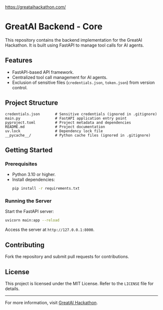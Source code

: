 https://greataihackathon.com/

# GreatAI Backend - Core

This repository contains the backend implementation for the GreatAI Hackathon. It is built using FastAPI to manage tool calls for AI agents.

## Features

- FastAPI-based API framework.
- Centralized tool call management for AI agents.
- Exclusion of sensitive files (`credentials.json`, `token.json`) from version control.

## Project Structure

```
credentials.json       # Sensitive credentials (ignored in .gitignore)
main.py                # FastAPI application entry point
pyproject.toml         # Project metadata and dependencies
README.md              # Project documentation
uv.lock                # Dependency lock file
__pycache__/           # Python cache files (ignored in .gitignore)
```

## Getting Started

### Prerequisites

- Python 3.10 or higher.
- Install dependencies:
  ```bash
  pip install -r requirements.txt
  ```

### Running the Server

Start the FastAPI server:

```bash
uvicorn main:app --reload
```

Access the server at `http://127.0.0.1:8000`.

## Contributing

Fork the repository and submit pull requests for contributions.

## License

This project is licensed under the MIT License. Refer to the `LICENSE` file for details.

---

For more information, visit [GreatAI Hackathon](https://greataihackathon.com/).
